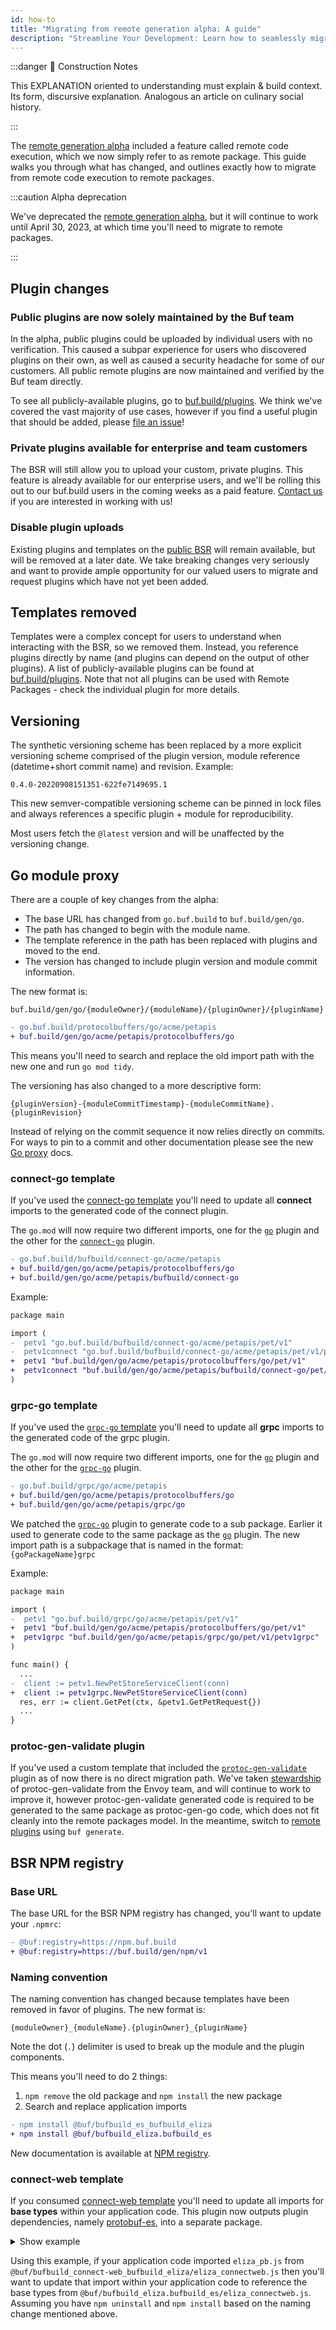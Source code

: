 ```yaml
---
id: how-to
title: "Migrating from remote generation alpha: A guide"
description: "Streamline Your Development: Learn how to seamlessly migrate to remote packages and take your development process to the next level."
---
```


:::danger 🚧 Construction Notes

This EXPLANATION oriented to understanding must explain & build context. Its form, discursive explanation. Analogous an
article on culinary social history.

:::



The [remote generation alpha](../../reference/deprecated/remote-generation/overview.mdx)
included a feature called remote code execution, which we now simply refer to as
remote package. This guide walks you through what has changed, and outlines
exactly how to migrate from remote code execution to remote packages.

:::caution Alpha deprecation

We've deprecated the
[remote generation alpha](../../reference/deprecated/remote-generation/overview.mdx), but it
will continue to work until April 30, 2023, at which time you'll need to migrate to remote packages.

:::

## Plugin changes

### Public plugins are now solely maintained by the Buf team

In the alpha, public plugins could be uploaded by individual users with no verification.
This caused a subpar experience for users who discovered plugins on their own, as well
as caused a security headache for some of our customers. All public remote plugins
are now maintained and verified by the Buf team directly.

To see all publicly-available plugins, go to [buf.build/plugins](https://buf.build/plugins).
We think we've covered the vast majority of use cases, however if you find a useful
plugin that should be added, please [file an issue][bufbuild-plugins-issue]!

### Private plugins available for enterprise and team customers

The BSR will still allow you to upload your custom, private plugins. This feature is
already available for our enterprise users, and we'll be rolling this out to our buf.build
users in the coming weeks as a paid feature. [Contact us](mailto:info@buf.build) if you
are interested in working with us!

### Disable plugin uploads

Existing plugins and templates on the [public BSR](https://buf.build) will
remain available, but will be removed at a later date. We take breaking changes
very seriously and want to provide ample opportunity for our valued users to
migrate and request plugins which have not yet been added.

## Templates removed

Templates were a complex concept for users to understand when interacting with
the BSR, so we removed them. Instead, you reference plugins directly by name
(and plugins can depend on the output of other plugins). A list of publicly-available
plugins can be found at [buf.build/plugins](https://buf.build/plugins). Note that
not all plugins can be used with Remote Packages - check the individual plugin
for more details.

## Versioning

The synthetic versioning scheme has been replaced by a more explicit versioning
scheme comprised of the plugin version, module reference (datetime+short commit
name) and revision. Example:

```
0.4.0-20220908151351-622fe7149695.1
```

This new semver-compatible versioning scheme can be pinned in lock files and
always references a specific plugin + module for reproducibility.

Most users fetch the `@latest` version and will be unaffected by the versioning
change.

## Go module proxy

There are a couple of key changes from the alpha:

- The base URL has changed from `go.buf.build` to `buf.build/gen/go`.
- The path has changed to begin with the module name.
- The template reference in the path has been replaced with plugins and moved to the end.
- The version has changed to include plugin version and module commit information.

The new format is:

`buf.build/gen/go/{moduleOwner}/{moduleName}/{pluginOwner}/{pluginName}`

```diff
- go.buf.build/protocolbuffers/go/acme/petapis
+ buf.build/gen/go/acme/petapis/protocolbuffers/go
```

This means you'll need to search and replace the old import path with the new
one and run `go mod tidy`.

The versioning has also changed to a more descriptive form:

`{pluginVersion}-{moduleCommitTimestamp}-{moduleCommitName}.{pluginRevision}`

Instead of relying on the commit sequence it now relies directly on commits. For
ways to pin to a commit and other documentation please see the new [Go
proxy][go-proxy] docs.

### connect-go template

If you've used the [connect-go template][bsr-template-connect-go] you'll need to
update all **connect** imports to the generated code of the connect plugin.

The `go.mod` will now require two different imports, one for the
[`go`][bsr-plugin-go] plugin and the other for the
[`connect-go`][bsr-plugin-connect-go] plugin.

```diff title=go.mod
- go.buf.build/bufbuild/connect-go/acme/petapis
+ buf.build/gen/go/acme/petapis/protocolbuffers/go
+ buf.build/gen/go/acme/petapis/bufbuild/connect-go
```

Example:

```diff
package main

import (
-  petv1 "go.buf.build/bufbuild/connect-go/acme/petapis/pet/v1"
-  petv1connect "go.buf.build/bufbuild/connect-go/acme/petapis/pet/v1/petv1connect"
+  petv1 "buf.build/gen/go/acme/petapis/protocolbuffers/go/pet/v1"
+  petv1connect "buf.build/gen/go/acme/petapis/bufbuild/connect-go/pet/v1/petv1connect"
)
```

### grpc-go template

If you've used the [`grpc-go` template][bsr-template-grpc-go] you'll need to
update all **grpc** imports to the generated code of the grpc plugin.

The `go.mod` will now require two different imports, one for the
[`go`][bsr-plugin-go] plugin and the other for the
[`grpc-go`][bsr-plugin-grpc-go] plugin.

```diff title=go.mod
- go.buf.build/grpc/go/acme/petapis
+ buf.build/gen/go/acme/petapis/protocolbuffers/go
+ buf.build/gen/go/acme/petapis/grpc/go
```

We patched the [`grpc-go`][bsr-plugin-grpc-go] plugin to generate code to a sub
package. Earlier it used to generate code to the same package as the
[`go`][bsr-plugin-go] plugin. The new import path is a subpackage that is named
in the format: `{goPackageName}grpc`

Example:

```diff
package main

import (
-  petv1 "go.buf.build/grpc/go/acme/petapis/pet/v1"
+  petv1 "buf.build/gen/go/acme/petapis/protocolbuffers/go/pet/v1"
+  petv1grpc "buf.build/gen/go/acme/petapis/grpc/go/pet/v1/petv1grpc"
)

func main() {
  ...
-  client := petv1.NewPetStoreServiceClient(conn)
+  client := petv1grpc.NewPetStoreServiceClient(conn)
  res, err := client.GetPet(ctx, &petv1.GetPetRequest{})
  ...
}
```

### protoc-gen-validate plugin

If you've used a custom template that included the
[`protoc-gen-validate`][protoc-gen-validate] plugin as of now there is no direct
migration path. We've taken
[stewardship][protoc-gen-validate-ownership] of protoc-gen-validate from the Envoy
team, and will continue to work to improve it, however protoc-gen-validate generated
code is required to be generated to the same package as protoc-gen-go code, which does
not fit cleanly into the remote packages model. In the meantime, switch to [remote plugins](../remote-plugins/explanation)
using `buf generate`.

## BSR NPM registry

### Base URL

The base URL for the BSR NPM registry has changed, you'll want to update your
`.npmrc`:

```diff
- @buf:registry=https://npm.buf.build
+ @buf:registry=https://buf.build/gen/npm/v1
```

### Naming convention

The naming convention has changed because templates have been removed in favor
of plugins. The new format is:

`{moduleOwner}_{moduleName}.{pluginOwner}_{pluginName}`

Note the dot (`.`) delimiter is used to break up the module and the plugin
components.

This means you'll need to do 2 things:

1. `npm remove` the old package and `npm install` the new package
1. Search and replace application imports

```diff
- npm install @buf/bufbuild_es_bufbuild_eliza
+ npm install @buf/bufbuild_eliza.bufbuild_es
```

New documentation is available at [NPM registry](reference/npm).

### connect-web template

If you consumed [connect-web template][bsr-template-connect-web] you'll need to
update all imports for **base types** within your application code. This plugin
now outputs plugin dependencies, namely [protobuf-es][protobuf-es], into a
separate package.

<details>
  <summary>Show example</summary>
  <div>

### One package (old behavior)

```diff
- node_modules
- └── @buf
-     └── bufbuild_connect-web_bufbuild_eliza
-         ├── buf
-         │   └── connect
-         │       └── demo
-         │           └── eliza
-         │               └── v1
-         │                   ├── eliza_connectweb.d.ts
-         │                   ├── eliza_connectweb.js
-         │                   ├── eliza_pb.d.ts
-         │                   └── eliza_pb.js
-         └── package.json
```

### Two packages (new behavior)

```diff
+ node_modules
+ └── @buf
+     ├── bufbuild_eliza.bufbuild_connect-web
+     │   ├── buf
+     │   │   └── connect
+     │   │       └── demo
+     │   │           └── eliza
+     │   │               └── v1
+     │   │                   ├── eliza_connectweb.d.ts
+     │   │                   └── eliza_connectweb.js
+     │   └── package.json
+     └── bufbuild_eliza.bufbuild_es
+         ├── buf
+         │   └── connect
+         │       └── demo
+         │           └── eliza
+         │               └── v1
+         │                   ├── eliza_pb.d.ts
+         │                   └── eliza_pb.js
+         └── package.json
```

  </div>
</details>

Using this example, if your application code imported `eliza_pb.js` from
`@buf/bufbuild_connect-web_bufbuild_eliza/eliza_connectweb.js` then you'll want
to update that import within your application code to reference the base types
from `@buf/bufbuild_eliza.bufbuild_es/eliza_connectweb.js`. Assuming you
have `npm uninstall` and `npm install` based on the naming change mentioned
above.

[bsr-plugin-connect-go]: https://buf.build/bufbuild/connect-go
[bsr-plugin-go]: https://buf.build/protocolbuffers/go
[bsr-plugin-grpc-go]: https://buf.build/grpc/go
[bsr-template-connect-go]: https://buf.build/bufbuild/templates/connect-go
[bsr-template-connect-web]: https://buf.build/bufbuild/templates/connect-web
[bsr-template-grpc-go]: https://buf.build/grpc/templates/go
[bufbuild-plugins]: https://github.com/bufbuild/plugins
[bufbuild-plugins-issue]: https://github.com/bufbuild/plugins/issues/new/choose
[buf-tag-18]: https://github.com/bufbuild/buf/releases/tag/v1.8.0
[protobuf-es]: https://www.npmjs.com/package/@bufbuild/protoc-gen-es
[protoc-gen-validate]: https://github.com/envoyproxy/protoc-gen-validate
[protoc-gen-validate-ownership]: https://github.com/envoyproxy/protoc-gen-validate/issues/616
[go-proxy]: go#using-go-modules
